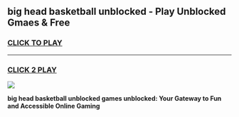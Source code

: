 
## big head basketball unblocked - Play Unblocked Gmaes & Free
<h3>
<a href="https://news.freeplayer.one?title=big_head_basketball_unblocked&ref=16F">CLICK TO PLAY</a></h3>
<hr>

<h3>
<a href="https://news.freeplayer.one?title=big_head_basketball_unblocked&ref=16F">CLICK 2 PLAY</a>
  
</h3>

<a href="https://news.freeplayer.one?title=big_head_basketball_unblocked&ref=16F/"><img src="https://clearcache.store/games.png"></a>


**big head basketball unblocked games unblocked: Your Gateway to Fun and Accessible Online Gaming**
